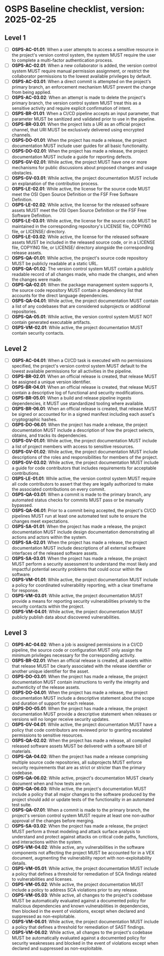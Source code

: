 # OSPS Baseline checklist, version: 2025-02-25

## Level 1

- [ ] **OSPS-AC-01.01**: When a user attempts to access a sensitive resource in the project&#39;s version control system, the system MUST require the user to complete a multi-factor authentication process. 
- [ ] **OSPS-AC-02.01**: When a new collaborator is added, the version control system MUST require manual permission assignment, or restrict the collaborator permissions to the lowest available privileges by default. 
- [ ] **OSPS-AC-03.01**: When a direct commit is attempted on the project&#39;s primary branch, an enforcement mechanism MUST prevent the change from being applied. 
- [ ] **OSPS-AC-03.02**: When an attempt is made to delete the project&#39;s primary branch, the version control system MUST treat this as a sensitive activity and require explicit confirmation of intent. 
- [ ] **OSPS-BR-01.01**: When a CI/CD pipeline accepts an input parameter, that parameter MUST be sanitized and validated prior to use in the pipeline. 
- [ ] **OSPS-BR-03.01**: When the project lists a URI as an official project channel, that URI MUST be exclusively delivered using encrypted channels. 
- [ ] **OSPS-DO-01.01**: When the project has made a release, the project documentation MUST include user guides for all basic functionality. 
- [ ] **OSPS-DO-02.01**: When the project has made a release, the project documentation MUST include a guide for reporting defects. 
- [ ] **OSPS-GV-02.01**: While active, the project MUST have one or more mechanisms for public discussions about proposed changes and usage obstacles. 
- [ ] **OSPS-GV-03.01**: While active, the project documentation MUST include an explanation of the contribution process. 
- [ ] **OSPS-LE-02.01**: While active, the license for the source code MUST meet the OSI Open Source Definition or the FSF Free Software Definition. 
- [ ] **OSPS-LE-02.02**: While active, the license for the released software assets MUST meet the OSI Open Source Definition or the FSF Free Software Definition. 
- [ ] **OSPS-LE-03.01**: While active, the license for the source code MUST be maintained in the corresponding repository&#39;s LICENSE file, COPYING file, or LICENSE/ directory. 
- [ ] **OSPS-LE-03.02**: While active, the license for the released software assets MUST be included in the released source code, or in a LICENSE file, COPYING file, or LICENSE/ directory alongside the corresponding release assets. 
- [ ] **OSPS-QA-01.01**: While active, the project&#39;s source code repository MUST be publicly readable at a static URL. 
- [ ] **OSPS-QA-01.02**: The version control system MUST contain a publicly readable record of all changes made, who made the changes, and when the changes were made. 
- [ ] **OSPS-QA-02.01**: When the package management system supports it, the source code repository MUST contain a dependency list that accounts for the direct language dependencies. 
- [ ] **OSPS-QA-04.01**: While active, the project documentation MUST contain a list of any codebases that are considered subprojects or additional repositories. 
- [ ] **OSPS-QA-05.01**: While active, the version control system MUST NOT contain generated executable artifacts. 
- [ ] **OSPS-VM-02.01**: While active, the project documentation MUST contain security contacts. 

## Level 2

- [ ] **OSPS-AC-04.01**: When a CI/CD task is executed with no permissions specified, the project&#39;s version control system MUST default to the lowest available permissions for all activities in the pipeline. 
- [ ] **OSPS-BR-02.01**: When an official release is created, that release MUST be assigned a unique version identifier. 
- [ ] **OSPS-BR-04.01**: When an official release is created, that release MUST contain a descriptive log of functional and security modifications. 
- [ ] **OSPS-BR-05.01**: When a build and release pipeline ingests dependencies, it MUST use standardized tooling where available. 
- [ ] **OSPS-BR-06.01**: When an official release is created, that release MUST be signed or accounted for in a signed manifest including each asset&#39;s cryptographic hashes. 
- [ ] **OSPS-DO-06.01**: When the project has made a release, the project documentation MUST include a description of how the project selects, obtains, and tracks its dependencies. 
- [ ] **OSPS-GV-01.01**: While active, the project documentation MUST include a list of project members with access to sensitive resources. 
- [ ] **OSPS-GV-01.02**: While active, the project documentation MUST include descriptions of the roles and responsibilities for members of the project. 
- [ ] **OSPS-GV-03.02**: While active, the project documentation MUST include a guide for code contributors that includes requirements for acceptable contributions. 
- [ ] **OSPS-LE-01.01**: While active, the version control system MUST require all code contributors to assert that they are legally authorized to make the associated contributions on every commit. 
- [ ] **OSPS-QA-03.01**: When a commit is made to the primary branch, any automated status checks for commits MUST pass or be manually bypassed. 
- [ ] **OSPS-QA-06.01**: Prior to a commit being accepted, the project&#39;s CI/CD pipelines MUST run at least one automated test suite to ensure the changes meet expectations. 
- [ ] **OSPS-SA-01.01**: When the project has made a release, the project documentation MUST include design documentation demonstrating all actions and actors within the system. 
- [ ] **OSPS-SA-02.01**: When the project has made a release, the project documentation MUST include descriptions of all external software interfaces of the released software assets. 
- [ ] **OSPS-SA-03.01**: When the project has made a release, the project MUST perform a security assessment to understand the most likely and impactful potential security problems that could occur within the software. 
- [ ] **OSPS-VM-01.01**: While active, the project documentation MUST include a policy for coordinated vulnerability reporting, with a clear timeframe for response. 
- [ ] **OSPS-VM-03.01**: While active, the project documentation MUST provide a means for reporting security vulnerabilities privately to the security contacts within the project. 
- [ ] **OSPS-VM-04.01**: While active, the project documentation MUST publicly publish data about discovered vulnerabilities. 

## Level 3

- [ ] **OSPS-AC-04.02**: When a job is assigned permissions in a CI/CD pipeline, the source code or configuration MUST only assign the minimum privileges necessary for the corresponding activity. 
- [ ] **OSPS-BR-02.01**: When an official release is created, all assets within that release MUST be clearly associated with the release identifier or another unique identifier for the asset. 
- [ ] **OSPS-DO-03.01**: When the project has made a release, the project documentation MUST contain instructions to verify the integrity and authenticity of the release assets. 
- [ ] **OSPS-DO-04.01**: When the project has made a release, the project documentation MUST include a descriptive statement about the scope and duration of support for each release. 
- [ ] **OSPS-DO-05.01**: When the project has made a release, the project documentation MUST provide a descriptive statement when releases or versions will no longer receive security updates. 
- [ ] **OSPS-GV-04.01**: While active, the project documentation MUST have a policy that code contributors are reviewed prior to granting escalated permissions to sensitive resources. 
- [ ] **OSPS-QA-02.02**: When the project has made a release, all compiled released software assets MUST be delivered with a software bill of materials. 
- [ ] **OSPS-QA-04.02**: When the project has made a release comprising multiple source code repositories, all subprojects MUST enforce security requirements that are as strict or stricter than the primary codebase. 
- [ ] **OSPS-QA-06.02**: While active, project&#39;s documentation MUST clearly document when and how tests are run. 
- [ ] **OSPS-QA-06.03**: While active, the project&#39;s documentation MUST include a policy that all major changes to the software produced by the project should add or update tests of the functionality in an automated test suite. 
- [ ] **OSPS-QA-07.01**: When a commit is made to the primary branch, the project&#39;s version control system MUST require at least one non-author approval of the changes before merging. 
- [ ] **OSPS-SA-03.02**: When the project has made a release, the project MUST perform a threat modeling and attack surface analysis to understand and protect against attacks on critical code paths, functions, and interactions within the system. 
- [ ] **OSPS-VM-04.02**: While active, any vulnerabilities in the software components not affecting the project MUST be accounted for in a VEX document, augmenting the vulnerability report with non-exploitability details. 
- [ ] **OSPS-VM-05.01**: While active, the project documentation MUST include a policy that defines a threshold for remediation of SCA findings related to vulnerabilities and licenses. 
- [ ] **OSPS-VM-05.02**: While active, the project documentation MUST include a policy to address SCA violations prior to any release. 
- [ ] **OSPS-VM-05.03**: While active, all changes to the project&#39;s codebase MUST be automatically evaluated against a documented policy for malicious dependencies and known vulnerabilities in dependencies, then blocked in the event of violations, except when declared and suppressed as non-exploitable. 
- [ ] **OSPS-VM-06.01**: While active, the project documentation MUST include a policy that defines a threshold for remediation of SAST findings. 
- [ ] **OSPS-VM-06.02**: While active, all changes to the project&#39;s codebase MUST be automatically evaluated against a documented policy for security weaknesses and blocked in the event of violations except when declared and suppressed as non-exploitable. 
